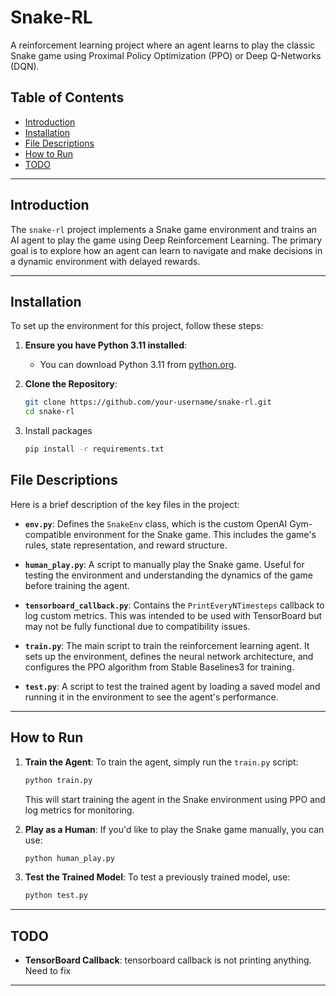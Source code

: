 # **Snake-RL**

A reinforcement learning project where an agent learns to play the classic Snake game using Proximal Policy Optimization (PPO) or Deep Q-Networks (DQN).

## **Table of Contents**

- [Introduction](#introduction)
- [Installation](#installation)
- [File Descriptions](#file-descriptions)
- [How to Run](#how-to-run)
- [TODO](#todo)

---

## **Introduction**

The `snake-rl` project implements a Snake game environment and trains an AI agent to play the game using Deep Reinforcement Learning. The primary goal is to explore how an agent can learn to navigate and make decisions in a dynamic environment with delayed rewards.

---

## **Installation**

To set up the environment for this project, follow these steps:

1. **Ensure you have Python 3.11 installed**:
    - You can download Python 3.11 from [python.org](https://www.python.org/downloads/).

2. **Clone the Repository**:
   ```bash
   git clone https://github.com/your-username/snake-rl.git
   cd snake-rl

3. Install packages
    ```bash
    pip install -r requirements.txt


## **File Descriptions**

Here is a brief description of the key files in the project:

- **`env.py`**: Defines the `SnakeEnv` class, which is the custom OpenAI Gym-compatible environment for the Snake game. This includes the game's rules, state representation, and reward structure.
  
- **`human_play.py`**: A script to manually play the Snake game. Useful for testing the environment and understanding the dynamics of the game before training the agent.
  
- **`tensorboard_callback.py`**: Contains the `PrintEveryNTimesteps` callback to log custom metrics. This was intended to be used with TensorBoard but may not be fully functional due to compatibility issues.
  
- **`train.py`**: The main script to train the reinforcement learning agent. It sets up the environment, defines the neural network architecture, and configures the PPO algorithm from Stable Baselines3 for training.
  
- **`test.py`**: A script to test the trained agent by loading a saved model and running it in the environment to see the agent's performance.

---

## **How to Run**

1. **Train the Agent**: To train the agent, simply run the `train.py` script:

    ```bash
    python train.py
    ```

    This will start training the agent in the Snake environment using PPO and log metrics for monitoring.

2. **Play as a Human**: If you'd like to play the Snake game manually, you can use:

    ```bash
    python human_play.py
    ```

3. **Test the Trained Model**: To test a previously trained model, use:

    ```bash
    python test.py
    ```

---

## **TODO**

- **TensorBoard Callback**: tensorboard callback is not printing anything. Need to fix

---

